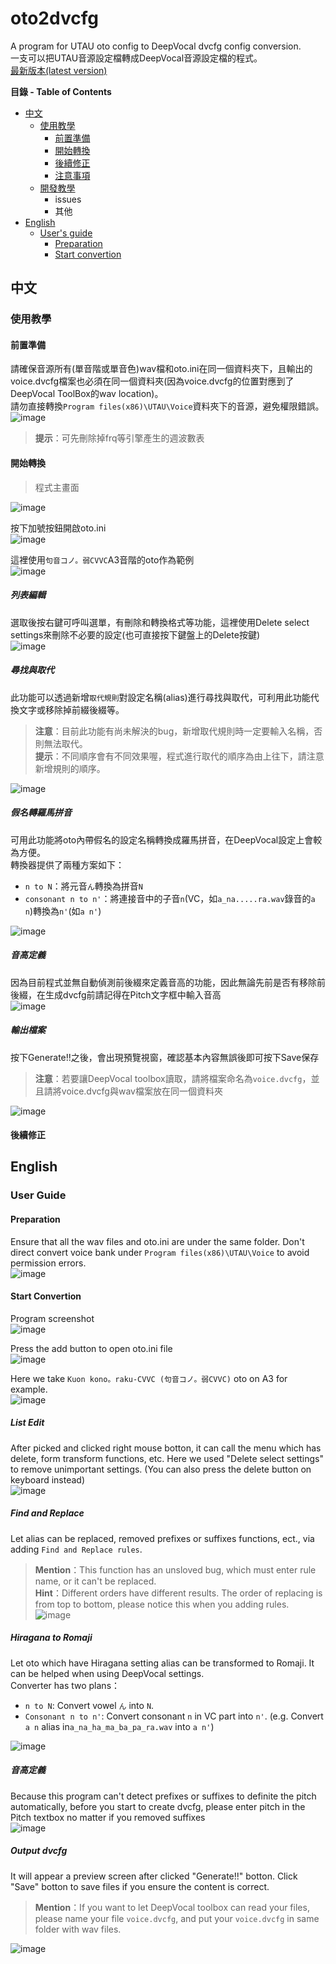 # oto2dvcfg
 A program for UTAU oto config to DeepVocal dvcfg config conversion.  
一支可以把UTAU音源設定檔轉成DeepVocal音源設定檔的程式。  
[最新版本(latest version)](https://github.com/justln1113/oto2dvcfg/releases/download/Beta_V1.3/oto2dvcfg_Beta_V1.3.zip)

**目錄 - Table of Contents**
* [中文](#中文)
  * [使用教學](#使用教學)
    * [前置準備](#前置準備)
    * [開始轉換](#開始轉換)
    * [後續修正](#後續修正)
    * [注意事項]()
   * [開發教學]()
     * issues
     * 其他
* [English](#English)
  * [User's guide](#User-guide)
    * [Preparation](#Preparation)
    * [Start convertion](#Start-convertion)
## 中文

### 使用教學

#### 前置準備

請確保音源所有(單音階或單音色)wav檔和oto.ini在同一個資料夾下，且輸出的voice.dvcfg檔案也必須在同一個資料夾(因為voice.dvcfg的位置對應到了DeepVocal ToolBox的wav location)。  
請勿直接轉換```Program files(x86)\UTAU\Voice```資料夾下的音源，避免權限錯誤。   
![image](https://github.com/justln1113/oto2dvcfg/blob/master/Resource/wav_and_oto_in_same_dir.png)   
>**提示**：可先刪除掉frq等引擎產生的週波數表

#### 開始轉換

>程式主畫面  

![image](https://github.com/justln1113/oto2dvcfg/blob/master/Resource/oto2dvcfg_main_form.png)  

按下加號按鈕開啟oto.ini  
![image](https://github.com/justln1113/oto2dvcfg/blob/master/Resource/add_button.png)  

這裡使用```句音コノ。弱CVVC```A3音階的oto作為範例  
![image](https://github.com/justln1113/oto2dvcfg/blob/master/Resource/oto_opened.png)  

##### 列表編輯  
選取後按右鍵可呼叫選單，有刪除和轉換格式等功能，這裡使用Delete select settings來刪除不必要的設定(也可直接按下鍵盤上的Delete按鍵)  
![image](https://github.com/justln1113/oto2dvcfg/blob/master/Resource/right_click_menu.png)  

##### 尋找與取代  
此功能可以透過新增```取代規則```對設定名稱(alias)進行尋找與取代，可利用此功能代換文字或移除掉前綴後綴等。  
>**注意**：目前此功能有尚未解決的bug，新增取代規則時一定要輸入名稱，否則無法取代。  
>**提示**：不同順序會有不同效果喔，程式進行取代的順序為由上往下，請注意新增規則的順序。  

![image](https://github.com/justln1113/oto2dvcfg/blob/master/Resource/Find_and_Replace.png)  

##### 假名轉羅馬拼音
可用此功能將oto內帶假名的設定名稱轉換成羅馬拼音，在DeepVocal設定上會較為方便。  
轉換器提供了兩種方案如下：
- ```n to N```：將元音```ん```轉換為拼音```N```  
- ```consonant n to n'```：將連接音中的子音```n```(VC，如```a_na.....ra.wav```錄音的```a n```)轉換為```n'```(如```a n'```)  

![image](https://github.com/justln1113/oto2dvcfg/blob/master/Resource/Two_hira2roma.png)

##### 音高定義
因為目前程式並無自動偵測前後綴來定義音高的功能，因此無論先前是否有移除前後綴，在生成dvcfg前請記得在Pitch文字框中輸入音高  
![image](https://github.com/justln1113/oto2dvcfg/blob/master/Resource/Pitch_def.png)

##### 輸出檔案
按下Generate!!之後，會出現預覽視窗，確認基本內容無誤後即可按下Save保存  
>**注意**：若要讓DeepVocal toolbox讀取，請將檔案命名為```voice.dvcfg```，並且請將voice.dvcfg與wav檔案放在同一個資料夾   

![image](https://github.com/justln1113/oto2dvcfg/blob/master/Resource/formPreview.png)  

#### 後續修正


## English

### User Guide

#### Preparation 

Ensure that all the wav files and oto.ini are under the same folder.
Don't direct convert voice bank under ```Program files(x86)\UTAU\Voice``` to avoid permission errors.  
![image](https://github.com/justln1113/oto2dvcfg/blob/master/Resource/wav_and_oto_in_same_dir.png)  

#### Start Convertion  

Program screenshot  
![image](https://github.com/justln1113/oto2dvcfg/blob/master/Resource/oto2dvcfg_main_form.png)  

Press the add button to open oto.ini file  
![image](https://github.com/justln1113/oto2dvcfg/blob/master/Resource/add_button.png)

Here we take ```Kuon kono。raku-CVVC (句音コノ。弱CVVC)``` oto on A3 for example.  
![image](https://github.com/justln1113/oto2dvcfg/blob/master/Resource/oto_opened.png)  

##### List Edit
After picked and clicked right mouse botton, it can call the menu which has delete, form transform functions, etc. Here we used "Delete select settings" to remove unimportant settings.
(You can also press the delete button on keyboard instead)  
![image](https://github.com/justln1113/oto2dvcfg/blob/master/Resource/right_click_menu.png)  

##### Find and Replace
Let alias can be replaced, removed prefixes or suffixes functions, ect., via adding ```Find and Replace rules```.  
>**Mention**：This function has an unsloved bug, which must enter rule name, or it can't be replaced.  
>**Hint**：Different orders have different results. The order of replacing is from top to bottom, please notice this when you adding rules.  
![image](https://github.com/justln1113/oto2dvcfg/blob/master/Resource/Find_and_Replace.png)  

##### Hiragana to Romaji
Let oto which have Hiragana setting alias can be transformed to Romaji. It can be helped when using DeepVocal settings.  
Converter has two plans：
- ```n to N```: Convert vowel ```ん``` into ```N```.  
- ```Consonant n to n'```: Convert consonant ```n``` in VC part into ```n'```. (e.g. Convert ```a n``` alias in```a_na_ha_ma_ba_pa_ra.wav``` into  ```a n'```)   

![image](https://github.com/justln1113/oto2dvcfg/blob/master/Resource/Two_hira2roma.png)

##### 音高定義
Because this program can't detect prefixes or suffixes to definite the pitch automatically, before you start to create dvcfg, please enter pitch in the Pitch textbox no matter if you removed suffixes  
![image](https://github.com/justln1113/oto2dvcfg/blob/master/Resource/Pitch_def.png)

##### Output dvcfg
It will appear a preview screen after clicked "Generate!!" botton. Click "Save" botton to save files if you ensure the content is correct.  
>**Mention**：If you want to let DeepVocal toolbox can read your files, please name your file  ```voice.dvcfg```, and put your ```voice.dvcfg``` in same folder with wav files.  

![image](https://github.com/justln1113/oto2dvcfg/blob/master/Resource/formPreview.png)  